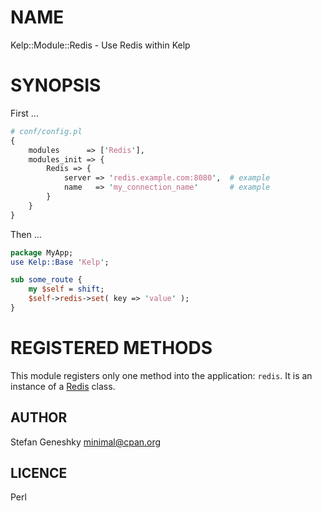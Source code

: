 # NAME

Kelp::Module::Redis - Use Redis within Kelp

# SYNOPSIS

First ...

```perl
# conf/config.pl
{
    modules      => ['Redis'],
    modules_init => {
        Redis => {
            server => 'redis.example.com:8080',  # example
            name   => 'my_connection_name'       # example
        }
    }
}
```

Then ...

```perl
package MyApp;
use Kelp::Base 'Kelp';

sub some_route {
    my $self = shift;
    $self->redis->set( key => 'value' );
}
```

# REGISTERED METHODS

This module registers only one method into the application: `redis`.
It is an instance of a [Redis](http://search.cpan.org/perldoc?Redis) class.

## AUTHOR

Stefan Geneshky minimal@cpan.org

## LICENCE

Perl
